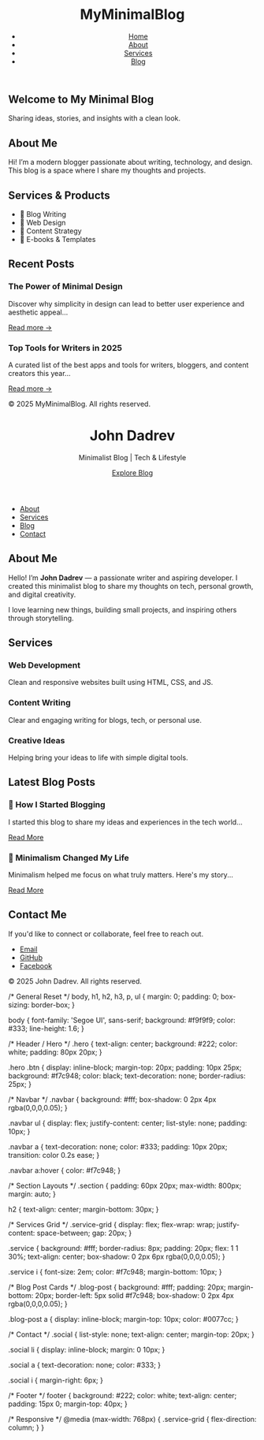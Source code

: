 <!DOCTYPE html>
<html lang="en">
<head>
  <meta charset="UTF-8" />
  <meta name="viewport" content="width=device-width, initial-scale=1.0"/>
  <title>Minimal Blog</title>
  <link rel="stylesheet" href="style.css" />
</head>
<body>
  <header>
    <div class="container">
      <h1 class="logo">MyMinimalBlog</h1>
      <nav>
        <ul class="nav-links">
          <li><a href="#home">Home</a></li>
          <li><a href="#about">About</a></li>
          <li><a href="#services">Services</a></li>
          <li><a href="#blog">Blog</a></li>
        </ul>
      </nav>
    </div>
  </header>

  <section id="home" class="hero">
    <div class="container">
      <h2>Welcome to My Minimal Blog</h2>
      <p>Sharing ideas, stories, and insights with a clean look.</p>
    </div>
  </section>

  <section id="about">
    <div class="container">
      <h2>About Me</h2>
      <p>Hi! I’m a modern blogger passionate about writing, technology, and design. This blog is a space where I share my thoughts and projects.</p>
    </div>
  </section>

  <section id="services">
    <div class="container">
      <h2>Services & Products</h2>
      <ul>
        <li>📝 Blog Writing</li>
        <li>🎨 Web Design</li>
        <li>🚀 Content Strategy</li>
        <li>📘 E-books & Templates</li>
      </ul>
    </div>
  </section>

  <section id="blog">
    <div class="container">
      <h2>Recent Posts</h2>
      <article class="blog-post">
        <h3>The Power of Minimal Design</h3>
        <p>Discover why simplicity in design can lead to better user experience and aesthetic appeal...</p>
        <a href="#">Read more →</a>
      </article>
      <article class="blog-post">
        <h3>Top Tools for Writers in 2025</h3>
        <p>A curated list of the best apps and tools for writers, bloggers, and content creators this year...</p>
        <a href="#">Read more →</a>
      </article>
    </div>
  </section>

  <footer>
    <div class="container">
      <p>&copy; 2025 MyMinimalBlog. All rights reserved.</p>
    </div>
  </footer>

  <script src="script.js"></script>
</body>
</html>
<!DOCTYPE html>
<html lang="en">
<head>
  <meta charset="UTF-8" />
  <meta name="viewport" content="width=device-width, initial-scale=1.0" />
  <meta name="description" content="Minimalist blog by John Dadrev about life, tech, and growth." />
  <title>John Dadrev | Minimal Blog</title>
  <link rel="stylesheet" href="style.css" />
  <link rel="icon" href="favicon.ico" />
  <link href="https://cdnjs.cloudflare.com/ajax/libs/font-awesome/6.5.0/css/all.min.css" rel="stylesheet" />
</head>
<body>

  <header class="hero">
    <h1>John Dadrev</h1>
    <p>Minimalist Blog | Tech & Lifestyle</p>
    <a href="#blog" class="btn">Explore Blog</a>
  </header>

  <nav class="navbar">
    <ul>
      <li><a href="#about">About</a></li>
      <li><a href="#services">Services</a></li>
      <li><a href="#blog">Blog</a></li>
      <li><a href="#contact">Contact</a></li>
    </ul>
  </nav>

  <section id="about" class="section">
    <h2>About Me</h2>
    <p>Hello! I’m <strong>John Dadrev</strong> — a passionate writer and aspiring developer. I created this minimalist blog to share my thoughts on tech, personal growth, and digital creativity.</p>
    <p>I love learning new things, building small projects, and inspiring others through storytelling.</p>
  </section>

  <section id="services" class="section">
    <h2>Services</h2>
    <div class="service-grid">
      <div class="service">
        <i class="fa fa-code"></i>
        <h3>Web Development</h3>
        <p>Clean and responsive websites built using HTML, CSS, and JS.</p>
      </div>
      <div class="service">
        <i class="fa fa-pen-nib"></i>
        <h3>Content Writing</h3>
        <p>Clear and engaging writing for blogs, tech, or personal use.</p>
      </div>
      <div class="service">
        <i class="fa fa-lightbulb"></i>
        <h3>Creative Ideas</h3>
        <p>Helping bring your ideas to life with simple digital tools.</p>
      </div>
    </div>
  </section>

  <section id="blog" class="section">
    <h2>Latest Blog Posts</h2>
    <div class="blog-post">
      <h3>📘 How I Started Blogging</h3>
      <p>I started this blog to share my ideas and experiences in the tech world...</p>
      <a href="#">Read More</a>
    </div>
    <div class="blog-post">
      <h3>🌱 Minimalism Changed My Life</h3>
      <p>Minimalism helped me focus on what truly matters. Here's my story...</p>
      <a href="#">Read More</a>
    </div>
  </section>

  <section id="contact" class="section">
    <h2>Contact Me</h2>
    <p>If you'd like to connect or collaborate, feel free to reach out.</p>
    <ul class="social">
      <li><a href="mailto:your@email.com"><i class="fa fa-envelope"></i> Email</a></li>
      <li><a href="https://github.com/Mrjohndadrev" target="_blank"><i class="fab fa-github"></i> GitHub</a></li>
      <li><a href="https://facebook.com/yourprofile" target="_blank"><i class="fab fa-facebook"></i> Facebook</a></li>
    </ul>
  </section>

  <footer>
    <p>&copy; 2025 John Dadrev. All rights reserved.</p>
  </footer>

</body>
</html>

/* General Reset */
body, h1, h2, h3, p, ul {
  margin: 0;
  padding: 0;
  box-sizing: border-box;
}

body {
  font-family: 'Segoe UI', sans-serif;
  background: #f9f9f9;
  color: #333;
  line-height: 1.6;
}

/* Header / Hero */
.hero {
  text-align: center;
  background: #222;
  color: white;
  padding: 80px 20px;
}

.hero .btn {
  display: inline-block;
  margin-top: 20px;
  padding: 10px 25px;
  background: #f7c948;
  color: black;
  text-decoration: none;
  border-radius: 25px;
}

/* Navbar */
.navbar {
  background: #fff;
  box-shadow: 0 2px 4px rgba(0,0,0,0.05);
}

.navbar ul {
  display: flex;
  justify-content: center;
  list-style: none;
  padding: 10px;
}

.navbar a {
  text-decoration: none;
  color: #333;
  padding: 10px 20px;
  transition: color 0.2s ease;
}

.navbar a:hover {
  color: #f7c948;
}

/* Section Layouts */
.section {
  padding: 60px 20px;
  max-width: 800px;
  margin: auto;
}

h2 {
  text-align: center;
  margin-bottom: 30px;
}

/* Services Grid */
.service-grid {
  display: flex;
  flex-wrap: wrap;
  justify-content: space-between;
  gap: 20px;
}

.service {
  background: #fff;
  border-radius: 8px;
  padding: 20px;
  flex: 1 1 30%;
  text-align: center;
  box-shadow: 0 2px 6px rgba(0,0,0,0.05);
}

.service i {
  font-size: 2em;
  color: #f7c948;
  margin-bottom: 10px;
}

/* Blog Post Cards */
.blog-post {
  background: #fff;
  padding: 20px;
  margin-bottom: 20px;
  border-left: 5px solid #f7c948;
  box-shadow: 0 2px 4px rgba(0,0,0,0.05);
}

.blog-post a {
  display: inline-block;
  margin-top: 10px;
  color: #0077cc;
}

/* Contact */
.social {
  list-style: none;
  text-align: center;
  margin-top: 20px;
}

.social li {
  display: inline-block;
  margin: 0 10px;
}

.social a {
  text-decoration: none;
  color: #333;
}

.social i {
  margin-right: 6px;
}

/* Footer */
footer {
  background: #222;
  color: white;
  text-align: center;
  padding: 15px 0;
  margin-top: 40px;
}

/* Responsive */
@media (max-width: 768px) {
  .service-grid {
    flex-direction: column;
  }
}
